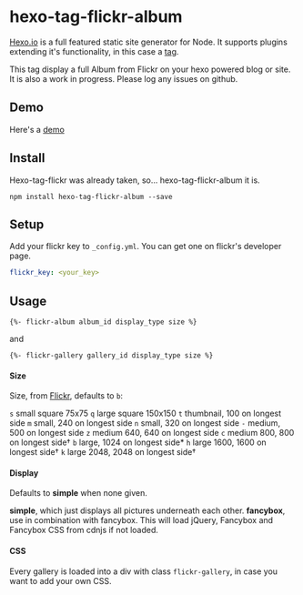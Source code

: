 # hexo-tag-flickr-album

[Hexo.io](http://hexo.io/) is a full featured static site generator for Node. It supports plugins extending it's functionality, in this case a [tag](http://hexo.io/docs/plugins.html#Tag).

This tag display a full Album from Flickr on your hexo powered blog or site. It is also a work in progress. Please log any issues on github. 

## Demo

Here's a [demo](http://jorg.thuijls.net/2014/10/17/Flickr-Album-Tag-Demo/)

## Install

Hexo-tag-flickr was already taken, so... hexo-tag-flickr-album it is. 

```shell
npm install hexo-tag-flickr-album --save
```

## Setup

Add your flickr key to  `_config.yml`. You can get one on flickr's developer page. 

```yml
flickr_key: <your_key>
```

## Usage


```ejs
{%- flickr-album album_id display_type size %}
```

and 

```ejs
{%- flickr-gallery gallery_id display_type size %}
```

#### Size

Size, from [Flickr](https://www.flickr.com/services/api/misc.urls.html), defaults to `b`:

`s`   small square 75x75
`q`   large square 150x150
`t`   thumbnail, 100 on longest side
`m`   small, 240 on longest side
`n`   small, 320 on longest side
`-`   medium, 500 on longest side
`z`   medium 640, 640 on longest side
`c`   medium 800, 800 on longest side†
`b`   large, 1024 on longest side*
`h`   large 1600, 1600 on longest side†
`k`   large 2048, 2048 on longest side†

#### Display

Defaults to **simple** when none given.

**simple**, which just displays all pictures underneath each other.
**fancybox**, use in combination with fancybox. This will load jQuery, Fancybox and Fancybox CSS from cdnjs if not loaded. 

#### CSS

Every gallery is loaded into a div with class `flickr-gallery`, in case you want to add your own CSS. 